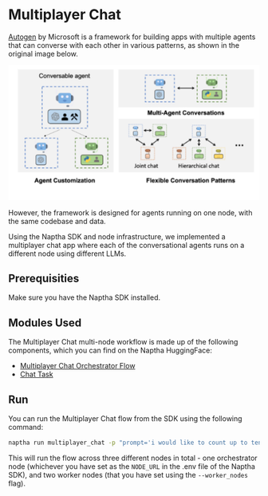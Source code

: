 # Multiplayer Chat

[Autogen](https://microsoft.github.io/autogen/docs/Getting-Started) by Microsoft is a framework for building apps with multiple agents that can converse with each other in various patterns, as shown in the original image below.

![](static/img/autogen.png)

However, the framework is designed for agents running on one node, with the same codebase and data.

Using the Naptha SDK and node infrastructure, we implemented a multiplayer chat app where each of the conversational agents runs on a different node using different LLMs. 

## Prerequisities

Make sure you have the Naptha SDK installed. 

## Modules Used

The Multiplayer Chat multi-node workflow is made up of the following components, which you can find on the Naptha HuggingFace:

* [Multiplayer Chat Orchestrator Flow](https://huggingface.co/NapthaAI/multiplayer_chat/tree/v0.6)
* [Chat Task](https://github.com/NapthaAI/module_chat/tree/v0.4)

## Run

You can run the Multiplayer Chat flow from the SDK using the following command:

```bash
naptha run multiplayer_chat -p "prompt='i would like to count up to ten, one number at a time. ill start. one.'" --worker_nodes "http://node.naptha.ai:7001,http://node1.naptha.ai:7001"
```

This will run the flow across three different nodes in total - one orchestrator node (whichever you have set as the ```NODE_URL``` in the .env file of the Naptha SDK), and two worker nodes (that you have set using the ```--worker_nodes``` flag).